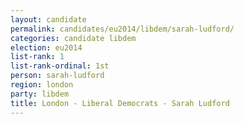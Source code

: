 ```yaml
---
layout: candidate
permalink: candidates/eu2014/libdem/sarah-ludford/
categories: candidate libdem
election: eu2014
list-rank: 1
list-rank-ordinal: 1st
person: sarah-ludford
region: london
party: libdem
title: London - Liberal Democrats - Sarah Ludford
---
```

